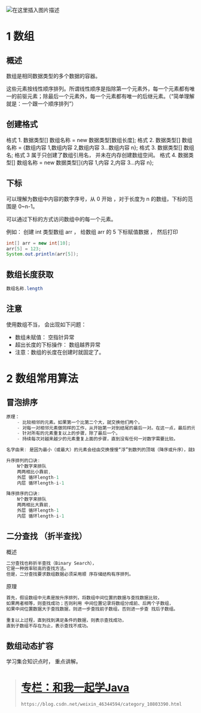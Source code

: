 ﻿![在这里插入图片描述](https://img-blog.csdnimg.cn/20210514231951198.png)
# 1 数组
## 概述
数组是相同数据类型的多个数据的容器。

这些元素按线性顺序排列。所谓线性顺序是指除第一个元素外，每一个元素都有唯一的前驱元素；除最后一个元素外，每一个元素都有唯一的后继元素。（“简单理解就是：一个跟一个顺序排列”）

## 创建格式
格式 1. 数据类型[] 数组名称 = new 数据类型[数组长度];
格式 2. 数据类型[] 数组名称 = {数组内容 1,数组内容 2,数组内容 3...数组内容 n};
格式 3. 数据类型[] 数组名;
格式 3 属于只创建了数组引用名， 并未在内存创建数组空间。
格式 4. 数据类型[] 数组名称 = new 数据类型[]{内容 1,内容 2,内容 3...内容 n};

## 下标
可以理解为数组中内容的数字序号，从 0 开始 ，对于长度为 n 的数组，下标的范围是 0~n-1。

可以通过下标的方式访问数组中的每一个元素。

例如： 创建 int 类型数组 arr ， 给数组 arr 的 5 下标赋值数据 ， 然后打印

```java
int[] arr = new int[10];
arr[5] = 123;
System.out.println(arr[5]);
```

## 数组长度获取

```java
数组名称.length
```

## 注意
使用数组不当， 会出现如下问题：
- 数组未赋值： 空指针异常
- 超出长度的下标操作： 数组越界异常
- 注意：数组的长度在创建时就固定了。
# 2 数组常用算法

## 冒泡排序 

```java
原理：
	- 比较相邻的元素。如果第一个比第二个大，就交换他们两个。 
	- 对每一对相邻元素做同样的工作，从开始第一对到结尾的最后一对。在这一点，最后的元素应该会是最大的 数。 
	- 针对所有的元素重复以上的步骤，除了最后一个。 
	- 持续每次对越来越少的元素重复上面的步骤，直到没有任何一对数字需要比较。 

名字由来: 是因为最小（或最大）的元素会经由交换慢慢“浮”到数列的顶端（降序或升序），就如同水中的气泡最终会上浮到 顶端一样，故名“冒泡排序”。 

升序排列的口诀: 
	N个数字来排队 
	两两相比小靠前, 
	外层 循环length-1 
	内层 循环length-i-1 

降序排序的口诀: 
	N个数字来排队 
	两两相比大靠前, 
	外层 循环length-1 
	内层 循环length-i-1
```

## 二分查找 （折半查找） 
概述

```java
二分查找也称折半查找（Binary Search），
它是一种效率较高的查找方法。
但是，二分查找要求数组数据必须采用顺 序存储结构有序排列。
```

 
原理 

```java
首先，假设数组中元素是按升序排列，将数组中间位置的数据与查找数据比较，
如果两者相等，则查找成功；否则利用 中间位置记录将数组分成前、后两个子数组，
如果中间位置数据大于查找数据，则进一步查找前子数组，否则进一步查 找后子数组。
 
重复以上过程，直到找到满足条件的数据，则表示查找成功， 
直到子数组不存在为止，表示查找不成功。
```

## 数组动态扩容 
学习集合知识点时， 重点讲解。



># [专栏：和我一起学Java](https://blog.csdn.net/weixin_46344594/category_10803390.html)
>`https://blog.csdn.net/weixin_46344594/category_10803390.html`
